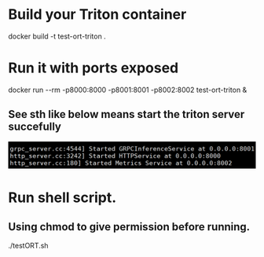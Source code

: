 # Build your Triton container
docker build -t test-ort-triton .

# Run it with ports exposed
docker run --rm -p8000:8000 -p8001:8001 -p8002:8002 test-ort-triton &
## See sth like below means start the triton server succefully
![image](BuildDocker/running%20triton.png)
# Run shell script. 
## Using chmod to give permission before running.
./testORT.sh

















